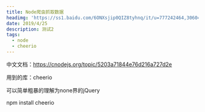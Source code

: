 ```yaml
---
title: Node爬虫抓取数据
headimg: 'https://ss1.baidu.com/6ONXsjip0QIZ8tyhnq/it/u=777242464,306041244&fm=173&app=25&f=JPEG?w=640&h=320&s=DCC9C20B1A2008909605ECDC0100C0B3'
date: 2019/4/25
description: 测试2
tags:
  - node
  - cheerio
---
```



中文文档：https://cnodejs.org/topic/5203a71844e76d216a727d2e

用到的库：cheerio

可以简单粗暴的理解为none界的jQuery


npm install cheerio